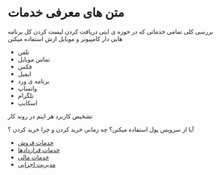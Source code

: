 #  متن های معرفی خدمات 

بررسی کلی تمامی خدماتی که در حوزه ی ایتی دریافت کردن
لیست کردن کل برنامه هایی دار کامپیوتر و موبایل ازش استفاده میکنن

- تلفن
- تماس موبایل
- فکس
- ایمیل
- برنامه ی ورد
- واتساپ
- تلگرام
- اسکایپ


تشخیص کاربرد هر ایتم در روند کار

آیا از سرویس پول استفاده میکنن؟
چه زمانی خرید کردن و چرا خرید کردن ؟


- [خدمات فروش](marketing.md)
- [خدمات قراردادها](contracts.md)
- [خدمات مالی](financial.md)
- [مدیریت اجرایی](management.md)
